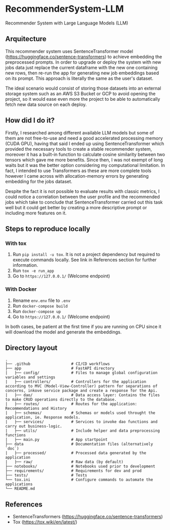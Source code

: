 # RecommenderSystem-LLM
Recommender System with Large Language Models (LLM)

## Arquitecture

This recommender system uses SentenceTransformer model (https://huggingface.co/sentence-transformers) to achieve embedding the
preprocessed prompts. 
In order to upgrade or deploy the system with new jobs data just replace the current dataframe with the new one containing new rows, then re-run the app for generating new job embeddings based on its prompt. This approach is literally the same as the user's dataset.

The ideal scenario would consist of storing those datasets into an external storage system such as an AWS S3 Bucket or GCP to avoid opening the project, so it would ease even more the project to be able to automatically fetch new data source on each deploy.


## How did I do it?
Firstly, I researched among different available LLM models but some of them are not free-to-use and need a good accelerated processing memory (CUDA GPU), having that said I ended up using SentenceTransformer which provided the necessary tools to create a stable recommender system, moreover it has a built-in function to calculate cosine similarity between two tensors which gave me more benefits. Since then, I was not exempt of long waits but it was the better option considering my computational limitation. In fact, I intended to use Transformers as these are more complete tools however I came across with allocation-memory errors by generating embedding for the jobs dataset.

Despite the fact it is not possible to evaluate results with classic metrics, I could notice a correlation between the user profile and the recommended jobs which take to conclude that SentenceTransformer carried out this task well but it could get better by creating a more descriptive prompt or including more features on it.

## Steps to reproduce locally

### With tox
 1. Run `pip install -u tox`. It is not a project dependency but required to execute commands locally. See link in References section for further information.
 2. Run `tox -e run_app`
 3. Go to `https://127.0.0.1/` (Welcome endpoint)

### With Docker
 1. Rename `env.env` file to `.env`
 2. Run `docker-compose build`
 3. Run `docker-compose up`
 4. Go to `https://127.0.0.1/` (Welcome endpoint)

In both cases, be patient at the first time if you are running on CPU since it will download the model and generate the embeddings.

## Directory layout
```
.
├── .github                  # CI/CD workflows
├── app                      # FastAPI directory
|   ├── config/              # Files to manage global configuration variables and settings
|   ├── controllers/         # Controllers for the application according to MVC (Model-View-Controller) pattern for separations of concerns, inkove service package and create a response for the Api.
|   ├── dao/                 # Data access layer: Contains the files to make CRUD operations directly to the database.
|   ├── routes/              # Routes for the application: Recommendations and History
|   ├── schemas/             # Schemas or models used throught the application, ie. Response models.
|   ├── services/            # Services to invoke dao functions and carry out business-logic.
|   ├── utils/               # Include helper and data preprocessing functions
|   ├── main.py              # App startpoint
├── data                     # Documentation files (alternatively `doc`)
|   ├── processed/           # Processed data generated by the application
|   ├── raw/                 # Raw data (by default)
├── notebooks/               # Notebooks used prior to development
├── requirements/            # Requirements for dev and prod
├── tests/                   # Tests
└── tox.ini                  # Configure commands to automate the applications
└── README.md
```

## References
* SentenceTransformers (https://huggingface.co/sentence-transformers)
* Tox (https://tox.wiki/en/latest/)
